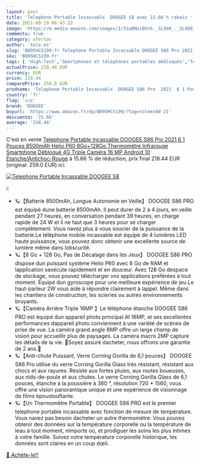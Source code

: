 ```yaml
---
layout: post
title: 'Telephone Portable Incassable  DOOGEE S8 avec 15.66 % rabais '
date: 2021-09-19 06:43:22
image: 'https://m.media-amazon.com/images/I/51wBNoiBVnS._SL500_._SL400_.jpg'
comments: true
category: ofertas
author: 'tole.es'
slug: 'B095HCS199-fr Telephone Portable Incassable DOOGEE S86 Pro 2021 6 1...'
sku: 'B095HCS199-fr'
tags: [ 'High-Tech','Smartphones et téléphones portables débloqués','Téléphones portables et accessoires','doogee', ]
actualPrice: 218.44 EUR
currency: EUR
price: 218.44
comparePrice: 259.0 EUR
prodname: 'Telephone Portable Incassable  DOOGEE S86 Pro  2021  6 1 Pouces  8500mAh  Helio P60 8Go+128Go  Thermomètre Infrarouge  Smartphone Débloqué 4G  Triple Caméra 16 MP  Android 10  Étanche/Antichoc-Rouge'
country: 'fr'
flag: '🇫🇷'
brand: 'DOOGEE'
buyurl: 'https://www.amazon.fr/dp/B095HCS199/?tag=tolees0d-21'
descuento: '15.66'
average: '218.44'
---
```


C'est en vente [Telephone Portable Incassable  DOOGEE S86 Pro  2021  6 1 Pouces  8500mAh  Helio P60 8Go+128Go  Thermomètre Infrarouge  Smartphone Débloqué 4G  Triple Caméra 16 MP  Android 10  Étanche/Antichoc-Rouge](https://www.amazon.fr/dp/B095HCS199/?tag=tolees0d-21)  à  15.66 % de réduction, prix final  218.44 EUR (original: 259.0 EUR) ici:

[![Telephone Portable Incassable  DOOGEE S8](https://m.media-amazon.com/images/I/51wBNoiBVnS._SL500_._SL400_.jpg)](https://www.amazon.fr/dp/B095HCS199/?tag=tolees0d-21)

ℹ️:

- 🪐【Batterie 8500mAh, Longue Autonomie en Veille】 DOOGEE S86 PRO est équipé dune batterie 8500mAh. Il peut durer de 2 à 4 jours, en veille pendant 27 heures, en conversation pendant 39 heures, en charge rapide de 24 W et il ne faut que 3 heures pour se charger complètement. Vous navez plus à vous soucier de la puissance de la batterie.Le téléphone mobile incassable est équipé de 4 lumières LED haute puissance, vous pouvez donc obtenir une excellente source de lumière même dans lobscurité.
- 🪐【8 Go + 128 Go, Pas de Décalage dans les Jeux】 DOOGEE S86 PRO dispose dun puissant système Helio P60 avec 8 Go de RAM et lapplication sexécute rapidement et en douceur. Avec 128 Go despace de stockage, vous pouvez télécharger vos applications préférées à tout moment. Équipé dun gyroscope pour une meilleure expérience de jeu.Le haut-parleur 2W vous aide à répondre clairement à lappel. Même dans les chantiers de construction, les scieries ou autres environnements bruyants.
- 🪐【Caméra Arrière Triple 16MP 】Le téléphone étanche DOOGEE S86 PRO est équipé dun appareil photo principal AI 16MP, et ses excellentes performances dappareil photo conviennent à une variété de scènes de prise de vue. La caméra grand angle 8MP offre un large champ de vision pour accueillir plus de paysages. La caméra macro 2MP capture les détails de la vie. 💖Soyez assuré dacheter, nous offrons une garantie de 2 ans.💖
- 🪐【Anti-chute Puissant, Verre Corning Gorilla de 6,1 pouces】 DOOGEE S86 Pro utilise du verre Corning Gorilla Glass très résistant, résistant aux chocs et aux rayures. Résiste aux fortes pluies, aux routes boueuses, aux nids-de-poule et aux chutes. Le verre Corning Gorilla Glass de 6,1 pouces, étanche à la poussière à 360 °, résolution 720 * 1560, vous offre une vision panoramique unique et une expérience de visionnage de films époustouflante.
- 🪐【Un Thermomètre Portable】 DOOGEE S86 PRO est le premier telephone portable incassable avec fonction de mesure de température. Vous navez pas besoin dacheter un autre thermomètre. Vous pouvez obtenir des données sur la température corporelle ou la température de leau à tout moment, nimporte où, et prodiguer les soins les plus intimes à votre famille. Suivez votre température corporelle historique, les données sont claires en un coup dœil.

[🛒 Achète-le!!](https://www.amazon.fr/dp/B095HCS199/?tag=tolees0d-21)

